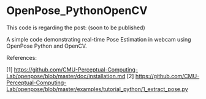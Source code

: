 # OpenPose_PythonOpenCV

This code is regarding the post: (soon to be published)

A simple code demonstrating real-time Pose Estimation in webcam using OpenPose Python and OpenCV.

References:

[1] https://github.com/CMU-Perceptual-Computing-Lab/openpose/blob/master/doc/installation.md
[2] https://github.com/CMU-Perceptual-Computing-Lab/openpose/blob/master/examples/tutorial_python/1_extract_pose.py

